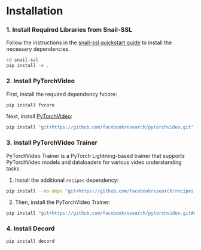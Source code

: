 # Installation

### 1. Install Required Libraries from Snail-SSL

Follow the instructions in the [snail-ssl quickstart guide](snail-ssl/README.md#quickstart) to install the necessary dependencies.

```bash
cd snail-ssl
pip install -e .
```

### 2. Install PyTorchVideo

First, install the required dependency fvcore:
```bash
pip install fvcore
```
Next, install [PyTorchVideo](https://github.com/facebookresearch/pytorchvideo):
```bash
pip install "git+https://github.com/facebookresearch/pytorchvideo.git"
```
### 3. Install PyTorchVideo Trainer

PyTorchVideo Trainer is a PyTorch Lightning-based trainer that supports PyTorchVideo models and dataloaders for various video understanding tasks.

1.	Install the additional `recipes` dependency:
```bash
pip install --no-deps "git+https://github.com/facebookresearch/recipes.git"
```
2.	Then, install the PyTorchVideo Trainer:
```bash
pip install "git+https://github.com/facebookresearch/pytorchvideo.git#egg=pytorchvideo_trainer&subdirectory=pytorchvideo_trainer"
```
### 4. Install Decord
```bash
pip install decord
```
